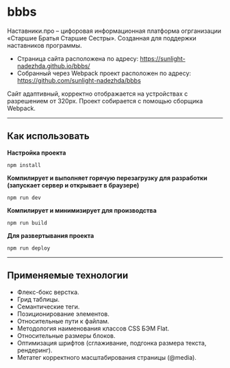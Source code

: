 # bbbs

Наставники.про – цифоровая информационная платформа огрганизации «Старшие Братья Старшие Сестры». Созданная для поддержки наставников программы.

* Страница сайта расположена по адресу: https://sunlight-nadezhda.github.io/bbbs/
* Собранный через Webpack проект расположен по адресу: https://github.com/sunlight-nadezhda/bbbs

Сайт адаптивный, корректно отображается на устройствах с разрешением от 320px.
Проект собирается с помощью сборщика Webpack.
___
## Как использовать

**Настройка проекта**
```
npm install
```

**Компилирует и выполняет горячую перезагрузку для разработки (запускает сервер и открывает в браузере)**
```
npm run dev
```

**Компилирует и минимизирует для производства**
```
npm run build
```

**Для развертывания проекта**
```
npm run deploy
```
___

## Применяемые технологии
* Флекс-бокс верстка.
* Грид таблицы.
* Семантические теги.
* Позиционирование элементов.
* Относительные пути к файлам.
* Методология наименования классов CSS БЭМ Flat.
* Относительные размеры блоков.
* Оптимизация шрифтов (сглаживание, подгонка размера текста, рендеринг).
* Метатег корректного масштабирования страницы (@media).
